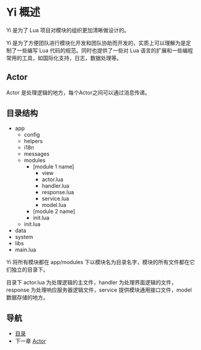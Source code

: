 # Yi 概述

Yi 是为了 Lua 项目对模块的组织更加清晰做设计的。

Yi 是为了方便团队进行模块化开发和团队协助而开发的，实质上可以理解为是定制了一些编写 Lua 代码的规范。同时也提供了一些对 Lua 语言的扩展和一些编程常用的工具，如国际化支持，日志，数据处理等。

## Actor

Actor 是处理逻辑的地方，每个Actor之间可以通过消息传递。

## 目录结构  ##

- app
	- config
	- helpers
	- i18n
	- messages
	- modules
		- [module 1 name]
			- view
			- actor.lua
			- handler.lua
			- response.lua
			- service.lua
			- model.lua
		- [module 2 name]
		- init.lua
	- init.lua
- data
- system
- libs
- main.lua

Yi 将所有模块都在 app/modules 下以模块名为目录名字，模块的所有文件都在它们独立的目录下。

目录下 actor.lua 为处理逻辑的主文件，handler 为处理界面逻辑的文件，response 为处理响应服务器逻辑文件，service 提供模块通用接口文件，model数据存储的地方。 

## 导航 ##
- [目录](00.md)
- 下一章 [Actor](02.md)